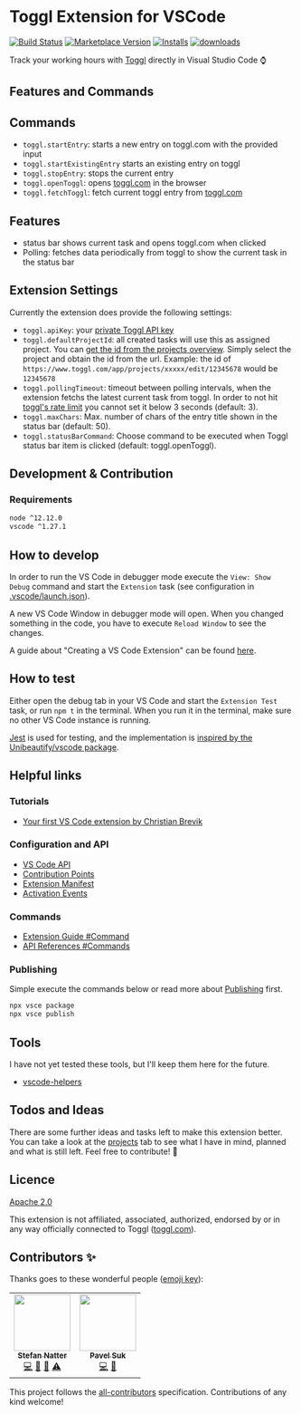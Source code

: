 # Toggl Extension for VSCode

[![Build Status](https://travis-ci.com/natterstefan/vscode-toggl-extension.svg?branch=master)](https://travis-ci.com/natterstefan/vscode-toggl-extension) [![Marketplace Version](https://vsmarketplacebadge.apphb.com/version/natterstefan.vs-code-toggl-extension.svg 'Current Release')](https://marketplace.visualstudio.com/items?itemName=natterstefan.vs-code-toggl-extension) [![Installs](https://vsmarketplacebadge.apphb.com/installs/natterstefan.vs-code-toggl-extension.svg 'Current Release')](https://marketplace.visualstudio.com/items?itemName=natterstefan.vs-code-toggl-extension) [![downloads](https://vsmarketplacebadge.apphb.com/downloads/natterstefan.vs-code-toggl-extension.svg 'Current Release')](https://marketplace.visualstudio.com/items?itemName=natterstefan.vs-code-toggl-extension)

Track your working hours with [Toggl](https://toggl.com) directly in Visual
Studio Code :watch:

## Features and Commands

## Commands

- `toggl.startEntry`: starts a new entry on toggl.com with the provided input
- `toggl.startExistingEntry` starts an existing entry on toggl
- `toggl.stopEntry`: stops the current entry
- `toggl.openToggl`: opens [toggl.com](https://toggl.com/app/timer) in the browser
- `toggl.fetchToggl`: fetch current toggl entry from [toggl.com](https://toggl.com/app/timer)

## Features

- status bar shows current task and opens toggl.com when clicked
- Polling: fetches data periodically from toggl to show the current task in the
  status bar

## Extension Settings

Currently the extension does provide the following settings:

- `toggl.apiKey`: your [private Toggl API key](https://www.toggl.com/app/profile)
- `toggl.defaultProjectId`: all created tasks will use this as assigned project.
  You can [get the id from the projects overview](https://www.toggl.com/app/projects).
  Simply select the project and obtain the id from the url. Example: the id of
  `https://www.toggl.com/app/projects/xxxxx/edit/12345678` would be `12345678`
- `toggl.pollingTimeout`: timeout between polling intervals, when the extension
  fetchs the latest current task from toggl. In order to not hit [toggl's rate limit](https://github.com/toggl/toggl_api_docs#the-api-format)
  you cannot set it below 3 seconds (default: 3).
- `toggl.maxChars`: Max. number of chars of the entry title shown in the status bar (default: 50).
- `toggl.statusBarCommand`: Choose command to be executed when Toggl status bar
  item is clicked (default: toggl.openToggl).

## Development & Contribution

### Requirements

```sh
node ^12.12.0
vscode ^1.27.1
```

## How to develop

In order to run the VS Code in debugger mode execute the `View: Show Debug`
command and start the `Extension` task (see configuration in
[.vscode/launch.json](.vscode/launch.json)).

A new VS Code Window in debugger mode will open. When you changed something in
the code, you have to execute `Reload Window` to see the changes.

A guide about "Creating a VS Code Extension" can be found [here](https://code.visualstudio.com/api).

## How to test

Either open the debug tab in your VS Code and start the `Extension Test` task,
or run `npm t` in the terminal. When you run it in the terminal, make sure no
other VS Code instance is running.

[Jest](https://jestjs.io/) is used for testing, and the implementation is
[inspired by the Unibeautify/vscode package](https://github.com/Unibeautify/vscode/tree/82e360ff73516c213fea0fa6c2740f0cd53d581b/test).

## Helpful links

### Tutorials

- [Your first VS Code extension by Christian Brevik](https://blog.novanet.no/your-first-vs-code-extension/)

### Configuration and API

- [VS Code API](https://code.visualstudio.com/api/references/vscode-api)
- [Contribution Points](https://code.visualstudio.com/api/references/contribution-points)
- [Extension Manifest](https://code.visualstudio.com/api/references/extension-manifest)
- [Activation Events](https://code.visualstudio.com/api/references/activation-events)

### Commands

- [Extension Guide #Command](https://code.visualstudio.com/api/extension-guides/command)
- [API References #Commands](https://code.visualstudio.com/api/references/vscode-api#commands)

### Publishing

Simple execute the commands below or read more about [Publishing](https://code.visualstudio.com/api/working-with-extensions/publishing-extension#packaging-extensions)
first.

```bash
npx vsce package
npx vsce publish
```

## Tools

I have not yet tested these tools, but I'll keep them here for the future.

- [vscode-helpers](https://www.npmjs.com/package/vscode-helpers)

## Todos and Ideas

There are some further ideas and tasks left to make this extension better. You
can take a look at the [projects](https://github.com/natterstefan/vscode-toggl-extension/projects)
tab to see what I have in mind, planned and what is still left. Feel free to
contribute! :muscle:

## Licence

[Apache 2.0](./LICENCE)

This extension is not affiliated, associated, authorized, endorsed by or in any
way officially connected to Toggl ([toggl.com](https://toggl.com)).

## Contributors ✨

Thanks goes to these wonderful people ([emoji key](https://allcontributors.org/docs/en/emoji-key)):

<!-- ALL-CONTRIBUTORS-LIST:START - Do not remove or modify this section -->
<!-- prettier-ignore-start -->
<!-- markdownlint-disable -->
<table>
  <tr>
    <td align="center"><a href="http://twitter.com/natterstefan"><img src="https://avatars2.githubusercontent.com/u/1043668?v=4" width="100px;" alt=""/><br /><sub><b>Stefan Natter</b></sub></a><br /><a href="https://github.com/natterstefan/vscode-toggl-extension/commits?author=natterstefan" title="Code">💻</a> <a href="https://github.com/natterstefan/vscode-toggl-extension/commits?author=natterstefan" title="Documentation">📖</a> <a href="#ideas-natterstefan" title="Ideas, Planning, & Feedback">🤔</a> <a href="https://github.com/natterstefan/vscode-toggl-extension/commits?author=natterstefan" title="Tests">⚠️</a></td>
    <td align="center"><a href="https://github.com/pavelsuk"><img src="https://avatars3.githubusercontent.com/u/2633298?v=4" width="100px;" alt=""/><br /><sub><b>Pavel Suk</b></sub></a><br /><a href="https://github.com/natterstefan/vscode-toggl-extension/commits?author=pavelsuk" title="Code">💻</a> <a href="#ideas-pavelsuk" title="Ideas, Planning, & Feedback">🤔</a></td>
  </tr>
</table>

<!-- markdownlint-enable -->
<!-- prettier-ignore-end -->

<!-- ALL-CONTRIBUTORS-LIST:END -->

This project follows the [all-contributors](https://github.com/all-contributors/all-contributors) specification. Contributions of any kind welcome!
